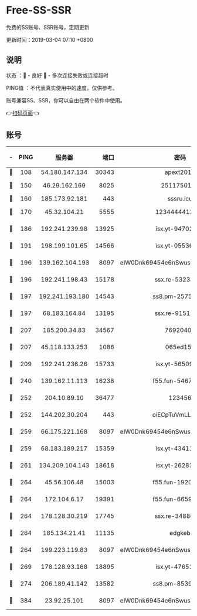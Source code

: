 # Free-SS-SSR

免费的SS账号、SSR账号，定期更新

更新时间：2019-03-04 07:10 +0800

## 说明

状态     ：🙂 - 良好 🙁 - 多次连接失败或连接超时

PING值   ：不代表真实使用中的速度，仅供参考。

账号兼容SS、SSR，你可以自由在两个软件中使用。

👉[扫码页面](https://liesauer.github.io/free-ss-ssr.github.io/)👈

## 账号

|-|PING|服务器|端口|密码|加密方式|区域|
|:----:|:----:|:-----:|-----:|:----:|:----:|:----:|
|🙂|108|54.180.147.134|30343|apext2019|chacha20|KR|
|🙂|150|46.29.162.169|8025|2511750146|aes-256-cfb|RU|
|🙂|160|185.173.92.181|443|sssru.icu|rc4-md5|RU|
|🙂|170|45.32.104.21|5555|1234444411111|aes-256-cfb|SG|
|🙂|186|192.241.239.98|13925|isx.yt-94702728|aes-256-cfb|US|
|🙂|191|198.199.101.65|14566|isx.yt-05536769|aes-256-cfb|US|
|🙂|196|139.162.104.193|8097|eIW0Dnk69454e6nSwuspv9DmS201tQ0D|aes-256-cfb|JP|
|🙂|196|192.241.198.43|15178|ssx.re-53233906|aes-256-cfb|US|
|🙂|197|192.241.193.180|14543|ss8.pm-25759164|aes-256-cfb|US|
|🙂|197|68.183.164.84|13195|ssx.re-91511451|aes-256-cfb|US|
|🙂|207|185.200.34.83|34567|76920400|aes-256-cfb|US|
|🙂|207|45.118.133.253|1086|065ed15a|aes-256-cfb|SG|
|🙂|209|192.241.236.26|15733|isx.yt-56509000|aes-256-cfb|US|
|🙂|240|139.162.11.113|16238|f55.fun-54673492|aes-256-cfb|SG|
|🙂|252|204.10.89.10|36477|123456|aes-256-cfb|US|
|🙂|252|144.202.30.204|443|oiECpTuVmLLxk4Ts|aes-256-cfb|US|
|🙂|259|66.175.221.168|8097|eIW0Dnk69454e6nSwuspv9DmS201tQ0D|aes-256-cfb|US|
|🙂|259|68.183.189.217|15359|isx.yt-43411617|aes-256-cfb|SG|
|🙂|261|134.209.104.143|18618|isx.yt-26283608|aes-256-cfb|SG|
|🙂|264|45.56.106.48|15003|f55.fun-19202286|aes-256-cfb|US|
|🙂|264|172.104.6.17|19391|f55.fun-66594253|aes-256-cfb|US|
|🙂|264|178.128.30.219|17745|ssx.re-34880503|aes-256-cfb|SG|
|🙂|264|185.134.21.41|11135|edgkeb|aes-256-cfb|GB|
|🙂|264|199.223.119.83|8097|eIW0Dnk69454e6nSwuspv9DmS201tQ0D|aes-256-cfb|US|
|🙂|269|178.128.93.168|18895|isx.yt-47651683|aes-256-cfb|SG|
|🙂|274|206.189.41.142|13582|ss8.pm-85391880|aes-256-cfb|SG|
|🙂|384|23.92.25.101|8097|eIW0Dnk69454e6nSwuspv9DmS201tQ0D|aes-256-cfb|US|

